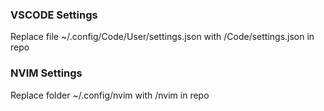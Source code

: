 ### VSCODE Settings 
Replace file ~/.config/Code/User/settings.json with /Code/settings.json in repo

### NVIM Settings 
Replace folder ~/.config/nvim with /nvim in repo
